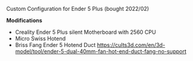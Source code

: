 Custom Configuration for Ender 5 Plus (bought 2022/02)

**Modifications**
* Creality Ender 5 Plus silent Motherboard with 2560 CPU 
* Micro Swiss Hotend
* Briss Fang Ender 5 Hotend Duct https://cults3d.com/en/3d-model/tool/ender-5-dual-40mm-fan-hot-end-duct-fang-no-support